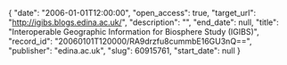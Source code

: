 {
  "date": "2006-01-01T12:00:00", 
  "open_access": true, 
  "target_url": "http://igibs.blogs.edina.ac.uk/", 
  "description": "", 
  "end_date": null, 
  "title": "Interoperable Geographic Information for Biosphere Study (IGIBS)", 
  "record_id": "20060101T120000/RA9drzfu8cummbE16GU3nQ==", 
  "publisher": "edina.ac.uk", 
  "slug": 60915761, 
  "start_date": null
}

